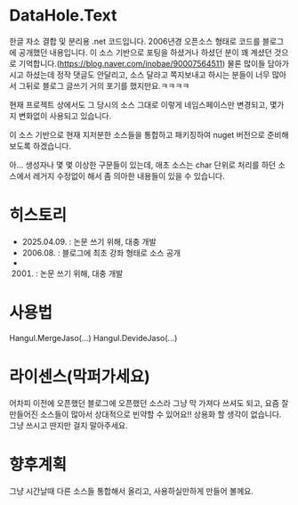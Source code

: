# DataHole.Text
한글 자소 결합 및 분리용 .net 코드입니다.
2006년경 오픈소스 형태로 코드를 블로그에 공개했던 내용입니다. 이 소스 기반으로 포팅을 하셨거나 하셨던 분이 꽤 계셨던 것으로 기억합니다.(https://blog.naver.com/inobae/90007564511)
물론 많이들 담아가시고 하셨는데 정작 댓글도 안달리고, 소스 달라고 쪽지보내고 하시는 분들이 너무 많아서 그뒤로 블로그 글쓰기 거의 포기를 했지만요.ㅋㅋㅋㅋ

현재 프로젝트 상에서도 그 당시의 소스 그대로 이렇게 네임스페이스만 변경되고, 몇가지 변화없이 사용되고 있습니다. 

이 소스 기반으로 현재 지저분한 소스들을 통합하고 패키징하여 nuget 버전으로 준비해보도록 하겠습니다.

아... 생성자나 몇 몇 이상한 구문들이 있는데, 애초 소스는 char 단위로 처리를 하던 소스에서 레거지 수정없이 해서 좀 의아한 내용들이 있을 수 있습니다.

# 히스토리
- 2025.04.09. : 논문 쓰기 위해, 대충 개발
- 2006.08. : 블로그에 최초 강좌 형태로 소스 공개
- 2001. : 논문 쓰기 위해, 대충 개발
  
# 사용법
Hangul.MergeJaso(...)
Hangul.DevideJaso(...)

# 라이센스(막퍼가세요)
어차피 이전에 오픈했던 블로그에 오픈했던 소스라 그냥 막 가져다 쓰셔도 되고, 요즘 잘 만들어진 소스들이 많아서 상대적으로 빈약할 수 있어요!!
상용화 할 생각이 없습니다. 그냥 쓰시고 딴지만 걸지 말아주세요.

# 향후계획
그냥 시간날때 다른 소스들 통합해서 올리고, 사용하실만하게 만들어 볼께요.
